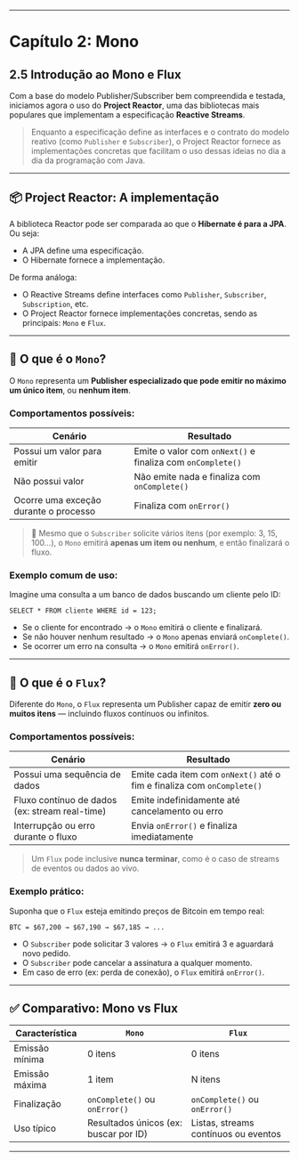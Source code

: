 
---

# Capítulo 2: Mono
## 2.5 Introdução ao Mono e Flux

Com a base do modelo Publisher/Subscriber bem compreendida e testada, iniciamos agora o uso do **Project Reactor**, uma das bibliotecas mais populares que implementam a especificação **Reactive Streams**.

> Enquanto a especificação define as interfaces e o contrato do modelo reativo (como `Publisher` e `Subscriber`), o Project Reactor fornece as implementações concretas que facilitam o uso dessas ideias no dia a dia da programação com Java.

---

## 📦 Project Reactor: A implementação

A biblioteca Reactor pode ser comparada ao que o **Hibernate é para a JPA**. Ou seja:

- A JPA define uma especificação.
- O Hibernate fornece a implementação.

De forma análoga:

- O Reactive Streams define interfaces como `Publisher`, `Subscriber`, `Subscription`, etc.
- O Project Reactor fornece implementações concretas, sendo as principais: `Mono` e `Flux`.

---

## 🧪 O que é o `Mono`?

O `Mono` representa um **Publisher especializado que pode emitir no máximo um único item**, ou **nenhum item**.

### Comportamentos possíveis:

| Cenário                                | Resultado                                     |
|----------------------------------------|-----------------------------------------------|
| Possui um valor para emitir            | Emite o valor com `onNext()` e finaliza com `onComplete()` |
| Não possui valor                       | Não emite nada e finaliza com `onComplete()`  |
| Ocorre uma exceção durante o processo  | Finaliza com `onError()`                      |

> 📌 Mesmo que o `Subscriber` solicite vários itens (por exemplo: 3, 15, 100...), o `Mono` emitirá **apenas um item ou nenhum**, e então finalizará o fluxo.

### Exemplo comum de uso:

Imagine uma consulta a um banco de dados buscando um cliente pelo ID:

```plaintext
SELECT * FROM cliente WHERE id = 123;
```

- Se o cliente for encontrado → o `Mono` emitirá o cliente e finalizará.
- Se não houver nenhum resultado → o `Mono` apenas enviará `onComplete()`.
- Se ocorrer um erro na consulta → o `Mono` emitirá `onError()`.

---

## 🔄 O que é o `Flux`?

Diferente do `Mono`, o `Flux` representa um Publisher capaz de emitir **zero ou muitos itens** — incluindo fluxos contínuos ou infinitos.

### Comportamentos possíveis:

| Cenário                                 | Resultado                                      |
|-----------------------------------------|------------------------------------------------|
| Possui uma sequência de dados           | Emite cada item com `onNext()` até o fim e finaliza com `onComplete()` |
| Fluxo contínuo de dados (ex: stream real-time) | Emite indefinidamente até cancelamento ou erro |
| Interrupção ou erro durante o fluxo     | Envia `onError()` e finaliza imediatamente     |

> Um `Flux` pode inclusive **nunca terminar**, como é o caso de streams de eventos ou dados ao vivo.

### Exemplo prático:

Suponha que o `Flux` esteja emitindo preços de Bitcoin em tempo real:

```plaintext
BTC = $67,200 → $67,190 → $67,185 → ...
```

- O `Subscriber` pode solicitar 3 valores → o `Flux` emitirá 3 e aguardará novo pedido.
- O `Subscriber` pode cancelar a assinatura a qualquer momento.
- Em caso de erro (ex: perda de conexão), o `Flux` emitirá `onError()`.

---

## ✅ Comparativo: Mono vs Flux

| Característica       | `Mono`                   | `Flux`                        |
|----------------------|--------------------------|-------------------------------|
| Emissão mínima       | 0 itens                  | 0 itens                       |
| Emissão máxima       | 1 item                   | N itens                       |
| Finalização          | `onComplete()` ou `onError()` | `onComplete()` ou `onError()` |
| Uso típico           | Resultados únicos (ex: buscar por ID) | Listas, streams contínuos ou eventos |

---
